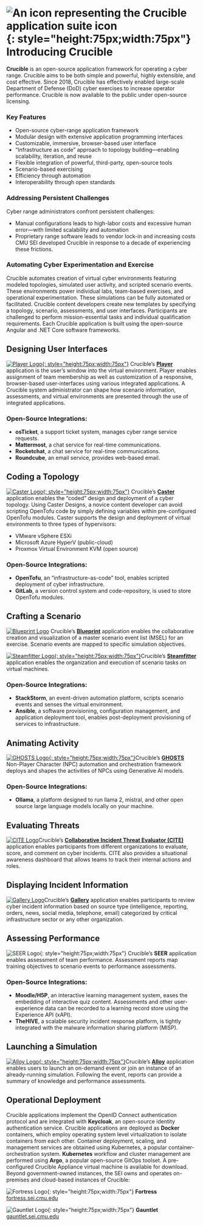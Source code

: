 # ![An icon representing the Crucible application suite icon](assets/img/home/cruciblelogo.svg "Crucible Application Suite Icon"){: style="height:75px;width:75px"} Introducing Crucible

**Crucible** is an open-source application framework for operating a cyber range. Crucible aims to be both simple and powerful, highly extensible, and cost effective.
Since 2018, Crucible has effectively enabled large-scale Department of Defense (DoD) cyber exercises to increase operator performance. Crucible is now available to the public under open-source licensing.

### Key Features
* Open-source cyber-range application framework
* Modular design with extensive application programming interfaces
* Customizable, immersive, browser-based user interface 
* “Infrastructure as code” approach to topology building—enabling scalability, iteration, and reuse
* Flexible integration of powerful, third-party, open-source tools 
* Scenario-based exercising 
* Efficiency through automation
* Interoperability through open standards

### Addressing Persistent Challenges
Cyber range administrators confront persistent challenges:
* Manual configurations leads to high-labor costs and excessive human error—with limited scalability and automation
* Proprietary range software leads to vendor lock-in and increasing costs
CMU SEI developed Crucible in response to a decade of experiencing these frictions.

### Automating Cyber Experimentation and Exercise
Crucible automates creation of virtual cyber environments featuring modeled topologies, simulated user activity, and scripted scenario events. These environments power individual labs, team-based exercises, and operational experimentation. These simulations can be fully automated or facilitated. Crucible content developers create new templates by specifying a topology, scenario, assessments, and user interfaces. Participants are challenged to perform mission-essential tasks and individual qualification requirements. Each Crucible application is built using the open-source Angular and .NET Core software frameworks.

## Designing User Interfaces
[![Player Logo](assets/img/crucible-icon-player.svg){: style="height:75px;width:75px"}](player/index.md)
Crucible’s [**Player**](player/index.md) application is the user’s window into the virtual environment. Player enables 
assignment of team membership as well as customization of a responsive, browser-based user-interfaces using various integrated applications. A Crucible system administrator can shape how scenario information, assessments, and virtual environments are presented through the use of integrated applications.

### Open-Source Integrations:
* **osTicket**, a support ticket system, manages cyber range service requests.
* **Mattermost**, a chat service for real-time communications. 
* **Rocketchat**, a chat service for real-time communications.
* **Roundcube**, an email service, provides web-based email.

## Coding a Topology
[![Caster Logo](assets/img/crucible-icon-caster.svg){: style="height:75px;width:75px"}](caster/index.md)
Crucible’s [**Caster**](caster/index.md) application enables the “coded” design and deployment of a cyber topology. Using Caster Designs, a novice content developer can avoid scripting OpenTofu code by simply defining variables within pre-configured OpenTofu modules. Caster supports the design and deployment of virtual environments to three types of hypervisors:

* VMware vSphere ESXi
* Microsoft Azure HyperV (public-cloud)
* Proxmox Virtual Environment KVM (open source)

### Open-Source Integrations:
* **OpenTofu**, an “infrastructure-as-code” tool, enables scripted deployment of cyber infrastructure. 
* **GitLab**, a version control system and code-repository, is used to store OpenTofu modules.

## Crafting a Scenario
[![Blueprint Logo](assets/img/blueprint-logo.png)](blueprint/index.md)
Crucible’s [**Blueprint**](blueprint/index.md) application enables the collaborative creation and visualization of a master scenario event list (MSEL) for an exercise. Scenario events are mapped to specific simulation objectives. 

[![Steamfitter Logo](assets/img/crucible-icon-steamfitter.svg){: style="height:75px;width:75px"}](steamfitter/index.md)Crucible’s [**Steamfitter**](steamfitter/index.md) application enables the organization and execution of scenario tasks on virtual machines.

### Open-Source Integrations:
* **StackStorm**, an event-driven automation platform, scripts scenario events and senses the virtual environment.
* **Ansible**, a software provisioning, configuration management, and application deployment tool, enables post-deployment provisioning of services to infrastructure.

## Animating Activity
[![GHOSTS Logo](assets/img/ghosts_new.png){: style="height:75px;width:75px"}](https://cmu-sei.github.io/GHOSTS/)Crucible’s [**GHOSTS**](https://cmu-sei.github.io/GHOSTS/) Non-Player Character (NPC) automation and orchestration framework deploys and shapes the activities of NPCs using Generative AI models.

### Open-Source Integrations:
* **Ollama**, a platform designed to run llama 2, mistral, and other open source large language models locally on your machine.

## Evaluating Threats
[![CITE Logo](assets/img/cite-logo.png)](cite/index.md)Crucible’s [**Collaborative Incident Threat Evaluator (CITE)**](cite/index) application enables participants from different organizations to evaluate, score, and comment on cyber incidents. CITE also provides a situational awareness dashboard that allows teams to track their internal actions and roles.

## Displaying Incident Information
[![Gallery Logo](assets/img/gallery-logo.png)](gallery/index.md)Crucible’s [**Gallery**](gallery/index.md) application enables 
participants to review cyber incident information based on source type (intelligence, reporting, orders, news, social media, telephone, email) categorized by critical infrastructure sector 
or any other organization.

## Assessing Performance
![SEER Logo](assets/img/crucible-icon-seer.svg){: style="height:75px;width:75px"}
Crucible’s **SEER** application enables assessment of team performance. Assessment reports map training objectives to scenario events to performance assessments.

### Open-Source Integrations:
* **Moodle/H5P**, an interactive learning management system, eases the embedding of interactive quiz content. Assessments and other user-experience data can be recorded to a learning record store using the Experience API (xAPI).
* **TheHIVE**, a scalable security incident response platform, is tightly integrated with the malware information sharing platform (MISP).

## Launching a Simulation
[![Alloy Logo](assets/img/crucible-icon-alloy.svg){: style="height:75px;width:75px"}](alloy/index.md)Crucible’s [**Alloy**](alloy/index.md) application enables users to launch an on-demand event or join an instance of an already-running simulation. Following the event, reports can provide a summary of knowledge and performance assessments.

## Operational Deployment
Crucible applications implement the OpenID Connect authentication protocol and are integrated with **Keycloak**, an open-source identity authentication service.
Crucible applications are deployed as **Docker** containers, which employ operating system level virtualization to isolate containers from each other. Container deployment, scaling, and management services are obtained using Kubernetes, a popular container-orchestration system. **Kubernetes** workflow and cluster management are performed using **Argo**, a popular open-source GitOps toolset.
A pre-configured Crucible Appliance virtual machine is available for download.
Beyond government-owned instances, the SEI owns and operates on-premises and cloud-based instances of Crucible:

![Fortress Logo](assets/img/fortress-app.svg){: style="height:75px;width:75px"}
**Fortress** [fortress.sei.cmu.edu](https://fortress.sei.cmu.edu)

![Gauntlet Logo](assets/img/gauntlet-app.svg){: style="height:75px;width:75px"}
**Gauntlet** [gauntlet.sei.cmu.edu](https://gauntlet.sei.cmu.edu) 










